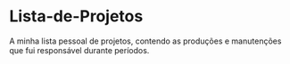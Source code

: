 # Lista-de-Projetos
A minha lista pessoal de projetos, contendo as produções e manutenções que fui responsável durante períodos.

